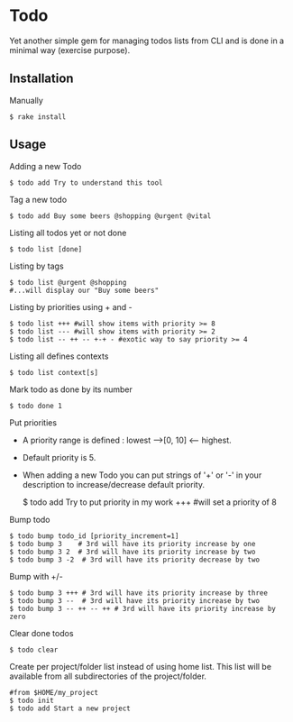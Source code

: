 # Todo

Yet another simple gem for managing todos lists from CLI and is done in a minimal way (exercise purpose). 

## Installation

Manually

	$ rake install

## Usage

Adding a new Todo

	$ todo add Try to understand this tool

Tag a new todo

	$ todo add Buy some beers @shopping @urgent @vital

Listing all todos yet or not done
    
	$ todo list [done]

Listing by tags

	$ todo list @urgent @shopping
	#...will display our "Buy some beers"

Listing by priorities using + and -

	$ todo list +++ #will show items with priority >= 8
	$ todo list --- #will show items with priority >= 2
	$ todo list -- ++ -- +-+ - #exotic way to say priority >= 4

Listing all defines contexts
	
	$ todo list context[s]

Mark todo as done by its number

	$ todo done 1

Put priorities

* A priority range is defined : lowest -->[0, 10] <-- highest.
* Default priority is 5.
* When adding a new Todo you can put strings of '+' or '-' in your description to increase/decrease default priority.

	$ todo add Try to put priority in my work +++ #will set a priority of 8

Bump todo
	
	$ todo bump todo_id [priority_increment=1] 
	$ todo bump 3    # 3rd will have its priority increase by one
	$ todo bump 3 2  # 3rd will have its priority increase by two
	$ todo bump 3 -2  # 3rd will have its priority decrease by two

Bump with +/-

	$ todo bump 3 +++ # 3rd will have its priority increase by three
	$ todo bump 3 --  # 3rd will have its priority increase by two
	$ todo bump 3 -- ++ -- ++ # 3rd will have its priority increase by zero

Clear done todos
	
	$ todo clear

Create per project/folder list instead of using home list. This list will be available from all subdirectories of the project/folder.

	#from $HOME/my_project
	$ todo init
	$ todo add Start a new project
	


